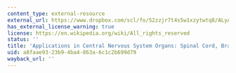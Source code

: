 ```yaml
---
content_type: external-resource
external_url: https://www.dropbox.com/scl/fo/52zzjr7t4s5w1xzytwtq8/ALyA4l8kR9ssUuaJgwTc4Vo/Chapters/Chapter%2012%20Applications%20in%20Central%20Nervous%20System%20Organs%3A%20Spinal%20Cord%2C%20Brain%2C%20%20Retina?dl=0&rlkey=qojtvzyd9q8cpudjtvj939i69&subfolder_nav_tracking=1
has_external_license_warning: true
license: https://en.wikipedia.org/wiki/All_rights_reserved
status: ''
title: 'Applications in Central Nervous System Organs: Spinal Cord, Brain, and Retina'
uid: a8faae93-23b9-4ba4-863a-6c1c2b699d79
wayback_url: ''
---
```

